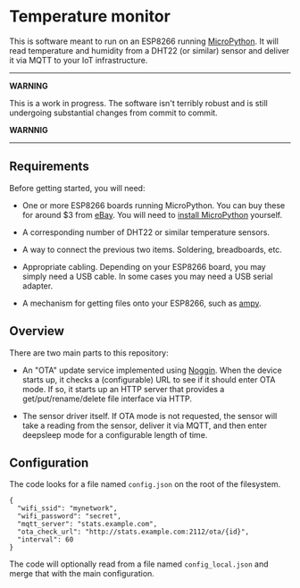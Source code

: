 # Temperature monitor

This is software meant to run on an ESP8266 running [MicroPython][].
It will read temperature and humidity from a DHT22 (or similar) sensor
and deliver it via MQTT to your IoT infrastructure.

---

**WARNING**

This is a work in progress. The software isn't terribly robust and is
still undergoing substantial changes from commit to commit.

**WARNNIG**

---

[micropython]: https://micropython.org/

## Requirements

Before getting started, you will need:

- One or more ESP8266 boards running MicroPython. You can buy these
  for around $3 from [eBay](http://ebay.com).  You will need to
  [install MicroPython][] yourself.

- A corresponding number of DHT22 or similar temperature sensors.

- A way to connect the previous two items.  Soldering, breadboards,
  etc.

- Appropriate cabling. Depending on your ESP8266 board, you may simply
  need a USB cable.  In some cases you may need a USB serial adapter.

- A mechanism for getting files onto your ESP8266, such as
  [ampy][].

[install micropython]: https://docs.micropython.org/en/latest/esp8266/esp8266/tutorial/intro.html
[ampy]: https://github.com/adafruit/ampy

## Overview

There are two main parts to this repository:

- An "OTA" update service implemented using [Noggin]. When the device
  starts up, it checks a (configurable) URL to see if it should enter
  OTA mode.  If so, it starts up an HTTP server that provides a
  get/put/rename/delete file interface via HTTP.

- The sensor driver itself.  If OTA mode is not requested, the sensor
  will take a reading from the sensor, deliver it via MQTT, and then
  enter deepsleep mode for a configurable length of time.

[noggin]: https://github.com/larsks/micropython-noggin

## Configuration

The code looks for a file named `config.json` on the root of the
filesystem.

    {
      "wifi_ssid": "mynetwork",
      "wifi_password": "secret",
      "mqtt_server": "stats.example.com",
      "ota_check_url": "http://stats.example.com:2112/ota/{id}",
      "interval": 60
    }

The code will optionally read from a file named `config_local.json`
and merge that with the main configuration.
